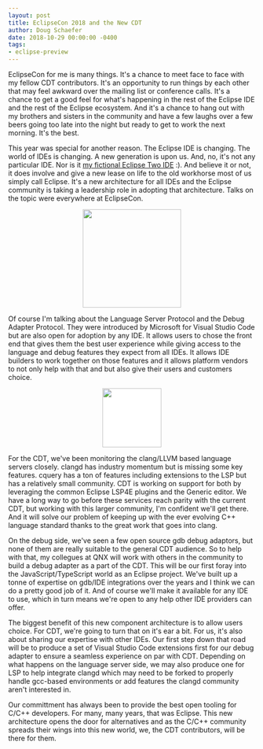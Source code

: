 ```yaml
---
layout: post
title: EclipseCon 2018 and the New CDT
author: Doug Schaefer
date: 2018-10-29 00:00:00 -0400
tags:
- eclipse-preview
---
```

EclipseCon for me is many things. It's a chance to meet face to face with my fellow CDT contributors. It's an opportunity to run things by each other that may feel awkward over the mailing list or conference calls. It's a chance to get a good feel for what's happening in the rest of the Eclipse IDE and the rest of the Eclipse ecosystem. And it's a chance to hang out with my brothers and sisters in the community and have a few laughs over a few beers going too late into the night but ready to get to work the next morning. It's the best.

This year was special for another reason. The Eclipse IDE is changing. The world of IDEs is changing. A new generation is upon us. And, no, it's not any particular IDE. Nor is it [my fictional Eclipse Two IDE](https://cdtdoug.ca/2017/02/16/what-is-two-much-more-than-yet-another-eclipse-ide.html) :). And believe it or not, it does involve and give a new lease on life to the old workhorse most of us simply call Eclipse. It's a new architecture for all IDEs and the Eclipse community is taking a leadership role in adopting that architecture. Talks on the topic were everywhere at EclipseCon.

<img src="https://code.visualstudio.com/assets/docs/extensions/example-debuggers/extensibility-architecture.png" style="display: block; margin: auto; height: 200px">

Of course I'm talking about the Language Server Protocol and the Debug Adapter Protocol. They were introduced by Microsoft for Visual Studio Code but are also open for adoption by any IDE. It allows users to chose the front end that gives them the best user experience while giving access to the language and debug features they expect from all IDEs. It allows IDE builders to work together on those features and it allows platform vendors to not only help with that and but also give their users and customers choice.

<img src="https://cdtdoug.ca/images/cdt_logo_icon_0.png" style="display: block; margin: auto; height: 120px; background: white">

For the CDT, we've been monitoring the clang/LLVM based language servers closely. clangd has industry momentum but is missing some key features. cquery has a ton of features including extensions to the LSP but has a relatively small community. CDT is working on support for both by leveraging the common Eclipse LSP4E plugins and the Generic editor. We have a long way to go before these services reach parity with the current CDT, but working with this larger community, I'm confident we'll get there. And it will solve our problem of keeping up with the ever evolving C++ language standard thanks to the great work that goes into clang.

On the debug side, we've seen a few open source gdb debug adaptors, but none of them are really suitable to the general CDT audience. So to help with that, my collegues at QNX will work with others in the community to build a debug adapter as a part of the CDT. This will be our first foray into the JavaScript/TypeScript world as an Eclipse project. We've built up a tonne of expertise on gdb/IDE integrations over the years and I think we can do a pretty good job of it. And of course we'll make it available for any IDE to use, which in turn means we're open to any help other IDE providers can offer.

The biggest benefit of this new component architecture is to allow users choice. For CDT, we're going to turn that on it's ear a bit. For us, it's also about sharing our expertise with other IDEs. Our first step down that road will be to produce a set of Visual Studio Code extensions first for our debug adapter to ensure a seamless experience on par with CDT. Depending on what happens on the language server side, we may also produce one for LSP to help integrate clangd which may need to be forked to properly handle gcc-based environments or add features the clangd community aren't interested in.

Our committment has always been to provide the best open tooling for C/C++ developers. For many, many years, that was Eclipse. This new architecture opens the door for alternatives and as the C/C++ community spreads their wings into this new world, we, the CDT contributors, will be there for them.